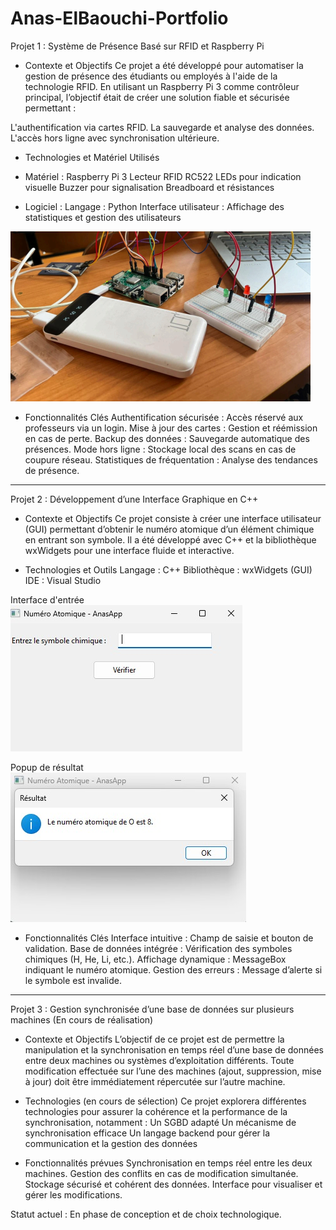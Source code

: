 # Anas-ElBaouchi-Portfolio

Projet 1 : Système de Présence Basé sur RFID et Raspberry Pi
* Contexte et Objectifs
Ce projet a été développé pour automatiser la gestion de présence des étudiants ou employés à l'aide de la technologie RFID. En utilisant un Raspberry Pi 3 comme contrôleur principal, l’objectif était de créer une solution fiable et sécurisée permettant :

L'authentification via cartes RFID.
La sauvegarde et analyse des données.
L'accès hors ligne avec synchronisation ultérieure.

* Technologies et Matériel Utilisés
- Matériel :
Raspberry Pi 3
Lecteur RFID RC522
LEDs pour indication visuelle
Buzzer pour signalisation
Breadboard et résistances

- Logiciel :
Langage : Python
Interface utilisateur : Affichage des statistiques et gestion des utilisateurs

![Aperçu du projet](https://github.com/anaselbaouchi/Anas-ElBaouchi-Portfolio/raw/main/projet%201.png)

- Fonctionnalités Clés
Authentification sécurisée : Accès réservé aux professeurs via un login.
Mise à jour des cartes : Gestion et réémission en cas de perte.
Backup des données : Sauvegarde automatique des présences.
Mode hors ligne : Stockage local des scans en cas de coupure réseau.
Statistiques de fréquentation : Analyse des tendances de présence.


----------------

Projet 2 : Développement d’une Interface Graphique en C++ 
* Contexte et Objectifs
Ce projet consiste à créer une interface utilisateur (GUI) permettant d’obtenir le numéro atomique d’un élément chimique en entrant son symbole. Il a été développé avec C++ et la bibliothèque wxWidgets pour une interface fluide et interactive.

- Technologies et Outils
Langage : C++
Bibliothèque : wxWidgets (GUI)
IDE : Visual Studio

 Interface d'entrée  
![Interface d'entrée](https://raw.githubusercontent.com/anaselbaouchi/Anas-ElBaouchi-Portfolio/main/input%20interface.jpg)

 Popup de résultat  
![Popup de résultat](https://raw.githubusercontent.com/anaselbaouchi/Anas-ElBaouchi-Portfolio/main/Result%20popup.jpg)


- Fonctionnalités Clés
 Interface intuitive : Champ de saisie et bouton de validation.
 Base de données intégrée : Vérification des symboles chimiques (H, He, Li, etc.).
 Affichage dynamique : MessageBox indiquant le numéro atomique.
 Gestion des erreurs : Message d’alerte si le symbole est invalide.

------------------

Projet 3 : Gestion synchronisée d’une base de données sur plusieurs machines (En cours de réalisation)
* Contexte et Objectifs
L’objectif de ce projet est de permettre la manipulation et la synchronisation en temps réel d’une base de données entre deux machines ou systèmes d’exploitation différents. Toute modification effectuée sur l’une des machines (ajout, suppression, mise à jour) doit être immédiatement répercutée sur l’autre machine.

- Technologies (en cours de sélection)
Ce projet explorera différentes technologies pour assurer la cohérence et la performance de la synchronisation, notamment :
Un SGBD adapté 
Un mécanisme de synchronisation efficace
Un langage backend pour gérer la communication et la gestion des données 

- Fonctionnalités prévues
 Synchronisation en temps réel entre les deux machines.
Gestion des conflits en cas de modification simultanée.
Stockage sécurisé et cohérent des données.
Interface pour visualiser et gérer les modifications.

 Statut actuel : En phase de conception et de choix technologique.
